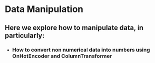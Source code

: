 # Data Manipulation
## Here we explore how to manipulate data, in particularly:
* ### How to convert non numerical data into numbers using OnHotEncoder and ColumnTransformer